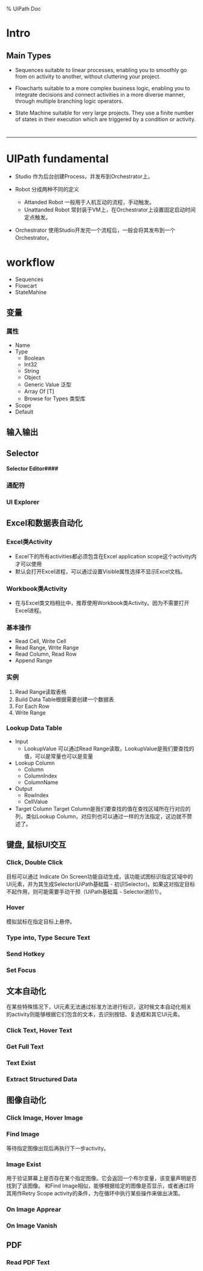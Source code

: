 % UiPath Doc

<link id="linkstyle" rel="stylesheet" href="markdown.css"/>

# Intro #

## Main Types ##

* Sequences
  suitable to linear processes, enabling you to smoothly go from on activity to another, without cluttering 
  your project.

* Flowcharts
  suitable to a more complex business logic, enabling you to integrate decisions and connect activities in a more
  diverse manner, through multiple branching logic operators.

* State Machine
  suitable for very large projects. They use a finite number of states in their execution which are triggered by
  a condition or activity.

#  #


-------------------------------------------------------------------------------

# UIPath fundamental #
* Studio
作为后台创建Process，并发布到Orchestrator上。
* Robot
分成两种不同的定义
    + Attanded Robot 一般用于人机互动的流程，手动触发。
    + Unattanded Robot 常封装于VM上，在Orchestrator上设置固定启动时间定点触发。

* Orchestrator
使用Studio开发完一个流程后，一般会将其发布到一个Orchestrator。

# workflow #

* Sequences
* Flowcart
* StateMahine

## 变量 ##

### 属性 ###

* Name
* Type
  + Boolean
  + Int32
  + String
  + Object
  + Generic Value 
    泛型
  + Array Of [T]
  + Browse for Types 
    类型库
* Scope
* Default

## 输入输出 ##

## Selector ##

#### Selector Editor####

### 通配符 ###

### UI Explorer ###

## Excel和数据表自动化 ##

### Excel类Activity ###
* Excel下的所有activities都必须包含在Excel application scope这个activity内才可以使用
* 默认会打开Excel进程，可以通过设置Visible属性选择不显示Excel文档。

### Workbook类Activity ###
* 在与Excel类文档相比中，推荐使用Workbook类Activity。因为不需要打开Excel进程。

### 基本操作 ###

* Read Cell, Write Cell
* Read Range, Write Range
* Read Column, Read Row
* Append Range

### 实例 ###

1. Read Range读取表格
2. Build Data Table根据需要创建一个数据表
3. For Each Row
4. Write Range

### Lookup Data Table ###

* Input
  + LookupValue
  可以通过Read Range读取，LookupValue是我们要查找的值，可以是常量也可以是变量
* Lookup Column
  + Column
  + ColumnIndex
  + ColumnName
* Output
  + RowIndex
  + CellValue
* Target Column
  Target Column是我们要查找的值在查找区域所在行对应的列，类似Lookup Column，对应列也可以通过一样的方法指定，这边就不赘述了。


## 键盘, 鼠标UI交互 ##

### Click, Double Click ###
目标可以通过 Indicate On Screen功能自动生成，该功能试图标识指定区域中的UI元素，并为其生成Selector(UiPath基础篇 - 初识Selector)。如果这对指定目标不起作用，则可能需要手动干预（UiPath基础篇 - Selector进阶1）。

### Hover ###
模拟鼠标在指定目标上悬停。

### Type into, Type Secure Text ###

### Send Hotkey ###

### Set Focus ###

## 文本自动化 ##

在某些特殊情况下，UI元素无法通过标准方法进行标识，这时候文本自动化相关的activity则能够根据它们包含的文本，去识别按钮、复选框和其它UI元素。

### Click Text, Hover Text ###

### Get Full Text ###

### Text Exist ###

### Extract Structured Data ###


## 图像自动化 ##

### Click Image, Hover Image ###

### Find Image ###

等待指定图像出现后再执行下一步activity。

### Image Exist ###

用于验证屏幕上是否存在某个指定图像。它会返回一个布尔变量，该变量声明是否找到了该图像。
和Find Image相似，能够根据给定的图像是否显示，或者通过将其用作Retry Scope activity的条件，为在循环中执行某些操作来做出决策。

### On Image Apprear ###

### On Image Vanish ###

## PDF ##

### Read PDF Text ###


